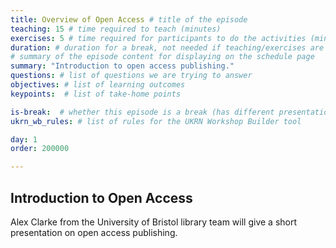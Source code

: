 ```yaml
---
title: Overview of Open Access # title of the episode
teaching: 15 # time required to teach (minutes)
exercises: 5 # time required for participants to do the activities (minutes)
duration: # duration for a break, not needed if teaching/exercises are present (minutes)
# summary of the episode content for displaying on the schedule page
summary: "Introduction to open access publishing."
questions: # list of questions we are trying to answer
objectives: # list of learning outcomes
keypoints:  # list of take-home points

is-break:  # whether this episode is a break (has different presentation)
ukrn_wb_rules: # list of rules for the UKRN Workshop Builder tool

day: 1
order: 200000

---
```


## Introduction to Open Access

Alex Clarke from the University of Bristol library team will give a short presentation on open access publishing.

